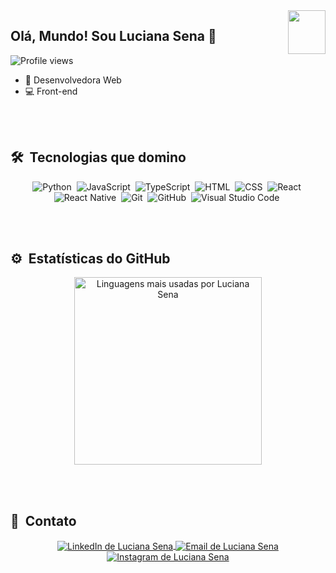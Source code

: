 <img align="right" height="70em" width="60" src="https://raw.githubusercontent.com/gist/coderlucianasena/c21a6e2fdbaf25a2d9b1a73c52c0671c/raw/5b32f51abde2db6f46789b733441090cbda53a4a/githubcard.svg"/>

## Olá, Mundo! Sou Luciana Sena 👋

<p align="left"> <img src="https://komarev.com/ghpvc/?username=coderlucianasena&color=blue" alt="Profile views" /> </p>

- 🚀 Desenvolvedora Web
- 💻 Front-end 
<!-- - 👨‍💻 [Portfolio](https://portfolio-sena.vercel.app/#) -->

<br><br>

## 🛠 &nbsp;Tecnologias que domino
<div align="center"> 

<!-- Lista de tecnologias com ícones -->
![Python](https://img.shields.io/badge/-Python-05122A?style=flat&logo=python)&nbsp;
![JavaScript](https://img.shields.io/badge/-JavaScript-05122A?style=flat&logo=javascript)&nbsp;
![TypeScript](https://img.shields.io/badge/-TypeScript-05122A?style=flat&logo=typescript)&nbsp;
![HTML](https://img.shields.io/badge/-HTML-05122A?style=flat&logo=HTML5)&nbsp;
![CSS](https://img.shields.io/badge/-CSS-05122A?style=flat&logo=CSS3&logoColor=1572B6)&nbsp;
![React](https://img.shields.io/badge/-React-05122A?style=flat&logo=react)&nbsp;
![React Native](https://img.shields.io/badge/-React%20Native-05122A?style=flat&logo=react)&nbsp;
![Git](https://img.shields.io/badge/-Git-05122A?style=flat&logo=git)&nbsp;
![GitHub](https://img.shields.io/badge/-GitHub-05122A?style=flat&logo=github)&nbsp;
![Visual Studio Code](https://img.shields.io/badge/-Visual%20Studio%20Code-05122A?style=flat&logo=visual-studio-code&logoColor=007ACC)&nbsp;
</div>

<br><br>

## ⚙️ &nbsp;Estatísticas do GitHub

<div align="center">
<a href="https://github.com/coderlucianasena">
  <!-- Estatísticas de linguagens -->
  <img width="300em" src="https://github-readme-stats.vercel.app/api/top-langs/?username=coderlucianasena&layout=compact&theme=vision-friendly-dark&hide_title=true&hide=python,cython,c,xml,xslt,jupyter%20notebook,powershell,shell,batchfile&count_private=true" alt="Linguagens mais usadas por Luciana Sena">
</a>




</div>

<br><br>

## 👾 &nbsp;Contato

<p align="center">
  <a href="https://linkedin.com/in/coderlucianasena" target="_blank">
    <img align="center" src="https://img.shields.io/badge/-LinkedIn-05122A?style=flat&logo=linkedin" alt="LinkedIn de Luciana Sena"/>
  </a>

  <a href="mailto:coder.lucianasena@gmail.com" target="_blank">
    <img align="center" src="https://img.shields.io/badge/-Gmail-05122A?style=flat&logo=gmail" alt="Email de Luciana Sena"/>
  </a>
  
  <a href="https://instagram.com/sena.on" target="_blank">
    <img align="center" src="https://img.shields.io/badge/-Instagram-05122A?style=flat&logo=instagram" alt="Instagram de Luciana Sena"/>
  </a>
  
</p>

<!-- ## 🎮 Fun

  ![Snake animation](https://github.com/rafaballerini/rafaballerini/blob/output/github-contribution-grid-snake.svg) -->

